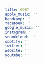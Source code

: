 ```yaml
---
title: GOST
apple_music: ''
bandcamp: ''
facebook: ''
google_music: ''
instagram: ''
soundcloud: ''
spotify: ''
twitter: ''
website: ''
youtube: ''
---
```

